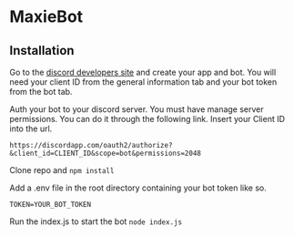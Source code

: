 # MaxieBot

## Installation
Go to the [discord developers site](https://discordapp.com/developers/applications/) and create your app and bot.
You will need your client ID from the general information tab and your bot token from the bot tab.

Auth your bot to your discord server. You must have manage server permissions.
You can do it through the following link. Insert your Client ID into the url.

`https://discordapp.com/oauth2/authorize?&client_id=CLIENT_ID&scope=bot&permissions=2048`

Clone repo and `npm install`

Add a .env file in the root directory containing your bot token like so.

`TOKEN=YOUR_BOT_TOKEN`

Run the index.js to start the bot `node index.js`
